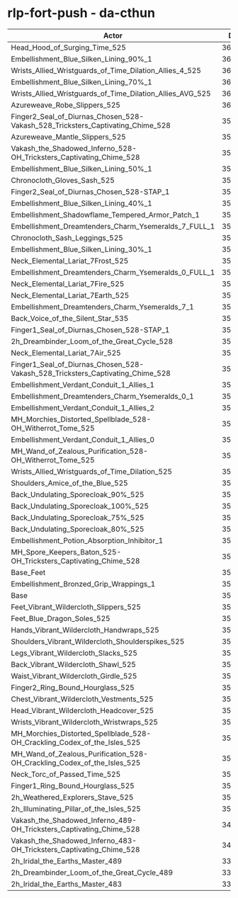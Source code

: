 # rlp-fort-push - da-cthun
| Actor | DPS | Increase |
|---|:---:|:---:|
|Head_Hood_of_Surging_Time_525|368490|3.98%|
|Embellishment_Blue_Silken_Lining_90%_1|364424|2.83%|
|Wrists_Allied_Wristguards_of_Time_Dilation_Allies_4_525|362102|2.17%|
|Embellishment_Blue_Silken_Lining_70%_1|362001|2.14%|
|Wrists_Allied_Wristguards_of_Time_Dilation_Allies_AVG_525|360690|1.77%|
|Azureweave_Robe_Slippers_525|360675|1.77%|
|Finger2_Seal_of_Diurnas_Chosen_528-Vakash_528_Tricksters_Captivating_Chime_528|359900|1.55%|
|Azureweave_Mantle_Slippers_525|359842|1.54%|
|Vakash_the_Shadowed_Inferno_528-OH_Tricksters_Captivating_Chime_528|359776|1.52%|
|Embellishment_Blue_Silken_Lining_50%_1|359759|1.51%|
|Chronocloth_Gloves_Sash_525|359077|1.32%|
|Finger2_Seal_of_Diurnas_Chosen_528-STAP_1|358915|1.27%|
|Embellishment_Blue_Silken_Lining_40%_1|358739|1.22%|
|Embellishment_Shadowflame_Tempered_Armor_Patch_1|358479|1.15%|
|Embellishment_Dreamtenders_Charm_Ysemeralds_7_FULL_1|357898|0.99%|
|Chronocloth_Sash_Leggings_525|357863|0.98%|
|Embellishment_Blue_Silken_Lining_30%_1|357729|0.94%|
|Neck_Elemental_Lariat_7Frost_525|357709|0.93%|
|Embellishment_Dreamtenders_Charm_Ysemeralds_0_FULL_1|357549|0.89%|
|Neck_Elemental_Lariat_7Fire_525|357468|0.87%|
|Neck_Elemental_Lariat_7Earth_525|357432|0.86%|
|Embellishment_Dreamtenders_Charm_Ysemeralds_7_1|357348|0.83%|
|Back_Voice_of_the_Silent_Star_535|357312|0.82%|
|Finger1_Seal_of_Diurnas_Chosen_528-STAP_1|357080|0.76%|
|2h_Dreambinder_Loom_of_the_Great_Cycle_528|356978|0.73%|
|Neck_Elemental_Lariat_7Air_525|356915|0.71%|
|Finger1_Seal_of_Diurnas_Chosen_528-Vakash_528_Tricksters_Captivating_Chime_528|356739|0.66%|
|Embellishment_Verdant_Conduit_1_Allies_1|356687|0.65%|
|Embellishment_Dreamtenders_Charm_Ysemeralds_0_1|356639|0.63%|
|Embellishment_Verdant_Conduit_1_Allies_2|356502|0.59%|
|MH_Morchies_Distorted_Spellblade_528-OH_Witherrot_Tome_525|356429|0.57%|
|Embellishment_Verdant_Conduit_1_Allies_0|356379|0.56%|
|MH_Wand_of_Zealous_Purification_528-OH_Witherrot_Tome_525|356320|0.54%|
|Wrists_Allied_Wristguards_of_Time_Dilation_525|355695|0.37%|
|Shoulders_Amice_of_the_Blue_525|355466|0.30%|
|Back_Undulating_Sporecloak_90%_525|355380|0.28%|
|Back_Undulating_Sporecloak_100%_525|355366|0.27%|
|Back_Undulating_Sporecloak_75%_525|355363|0.27%|
|Back_Undulating_Sporecloak_80%_525|355207|0.23%|
|Embellishment_Potion_Absorption_Inhibitor_1|354905|0.14%|
|MH_Spore_Keepers_Baton_525-OH_Tricksters_Captivating_Chime_528|354891|0.14%|
|Base_Feet|354690|0.08%|
|Embellishment_Bronzed_Grip_Wrappings_1|354429|0.01%|
|Base|354400|0.00%|
|Feet_Vibrant_Wildercloth_Slippers_525|354352|-0.01%|
|Feet_Blue_Dragon_Soles_525|354331|-0.02%|
|Hands_Vibrant_Wildercloth_Handwraps_525|354222|-0.05%|
|Shoulders_Vibrant_Wildercloth_Shoulderspikes_525|354116|-0.08%|
|Legs_Vibrant_Wildercloth_Slacks_525|354066|-0.09%|
|Back_Vibrant_Wildercloth_Shawl_525|354009|-0.11%|
|Waist_Vibrant_Wildercloth_Girdle_525|353974|-0.12%|
|Finger2_Ring_Bound_Hourglass_525|353972|-0.12%|
|Chest_Vibrant_Wildercloth_Vestments_525|353800|-0.17%|
|Head_Vibrant_Wildercloth_Headcover_525|353744|-0.19%|
|Wrists_Vibrant_Wildercloth_Wristwraps_525|353643|-0.21%|
|MH_Morchies_Distorted_Spellblade_528-OH_Crackling_Codex_of_the_Isles_525|353491|-0.26%|
|MH_Wand_of_Zealous_Purification_528-OH_Crackling_Codex_of_the_Isles_525|353268|-0.32%|
|Neck_Torc_of_Passed_Time_525|353107|-0.36%|
|Finger1_Ring_Bound_Hourglass_525|352932|-0.41%|
|2h_Weathered_Explorers_Stave_525|352052|-0.66%|
|2h_Illuminating_Pillar_of_the_Isles_525|351930|-0.70%|
|Vakash_the_Shadowed_Inferno_489-OH_Tricksters_Captivating_Chime_528|342306|-3.41%|
|Vakash_the_Shadowed_Inferno_483-OH_Tricksters_Captivating_Chime_528|340329|-3.97%|
|2h_Iridal_the_Earths_Master_489|333569|-5.88%|
|2h_Dreambinder_Loom_of_the_Great_Cycle_489|332105|-6.29%|
|2h_Iridal_the_Earths_Master_483|330308|-6.80%|

